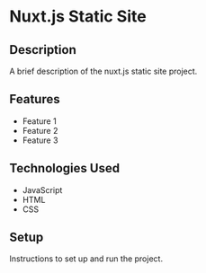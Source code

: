 # Nuxt.js Static Site

## Description

A brief description of the nuxt.js static site project.

## Features

- Feature 1
- Feature 2
- Feature 3

## Technologies Used

- JavaScript
- HTML
- CSS

## Setup

Instructions to set up and run the project.

